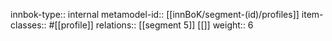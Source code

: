 innbok-type:: internal
metamodel-id:: [[innBoK/segment-(id)/profiles]]
item-classes:: #[[profile]]
relations:: [[segment 5]] [[]]
weight:: 6


